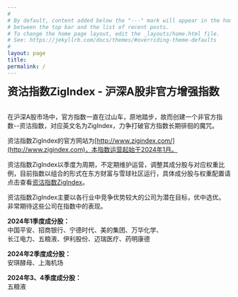 ```yaml
---
#
# By default, content added below the "---" mark will appear in the home page
# between the top bar and the list of recent posts.
# To change the home page layout, edit the _layouts/home.html file.
# See: https://jekyllrb.com/docs/themes/#overriding-theme-defaults
#
layout: page
title: 
permalink: /
---
```


**<font size=5>资沽指数ZigIndex - 沪深A股非官方增强指数</font>**<br><br>

在沪深A股市场中，官方指数一直在过山车，原地踏步，故而创建一个非官方指数--资沽指数，对应英文名为ZigIndex，力争打破官方指数长期徘徊的魔咒。<br>

资沽指数ZigIndex的官方网站为[http://www.zigindex.com/](http://www.zigindex.com)，本指数运营起始于2024年1月。<br>

资沽指数ZigIndex以季度为周期，不定期维护运营，调整其成分股与对应权重比例，目前指数以组合的形式在东方财富与雪球社区运行，具体成分股与权重配置请点击查看[资沽指数ZigIndex](https://groupwap.eastmoney.com/group/simulation/info.html?zh=240170300000076403)。<br>

资沽指数ZigIndex主要以各行业中竞争优势较大的公司为潜在目标，优中选优。非常期待这些公司在指数中的表现。<br>

**2024年1季度成分股：**<br>
中国平安、招商银行、宁德时代、美的集团、万华化学、<br>
长江电力、五粮液、伊利股份、迈瑞医疗、药明康德<br>

**2024年2季度成分股：**<br>
安琪酵母、上海机场<br>

**2024年3、4季度成分股：**<br>
五粮液<br>


